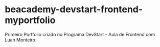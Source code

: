 # beacademy-devstart-frontend-myportfolio
Primeiro Portfolio criado no Programa DevStart - Aula de Frontend com Luan Monteiro
